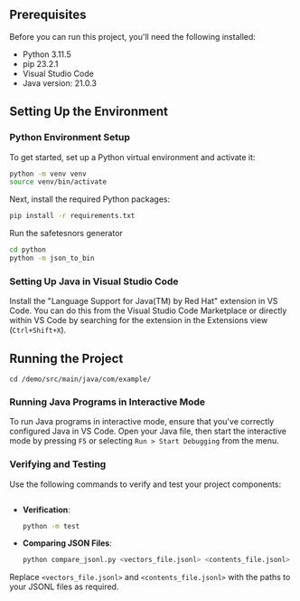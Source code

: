 
## Prerequisites
Before you can run this project, you'll need the following installed:
- Python 3.11.5
- pip 23.2.1
- Visual Studio Code
- Java version: 21.0.3

## Setting Up the Environment

### Python Environment Setup
To get started, set up a Python virtual environment and activate it:

```bash
python -m venv venv
source venv/bin/activate
```

Next, install the required Python packages:

```bash
pip install -r requirements.txt
```

Run the safetesnors generator 

```bash
cd python 
python -m json_to_bin

```

### Setting Up Java in Visual Studio Code
Install the "Language Support for Java(TM) by Red Hat" extension in VS Code. You can do this from the Visual Studio Code Marketplace or directly within VS Code by searching for the extension in the Extensions view (`Ctrl+Shift+X`).

## Running the Project
``` cd /demo/src/main/java/com/example/ ```

### Running Java Programs in Interactive Mode
To run Java programs in interactive mode, ensure that you've correctly configured Java in VS Code. Open your Java file, then start the interactive mode by pressing `F5` or selecting `Run > Start Debugging` from the menu.

### Verifying and Testing
Use the following commands to verify and test your project components:

``` cd python 
```

- **Verification**:
  ```bash
  python -m test
  ```

- **Comparing JSON Files**:
  ```bash
  python compare_jsonl.py <vectors_file.jsonl> <contents_file.jsonl>
  ```

Replace `<vectors_file.jsonl>` and `<contents_file.jsonl>` with the paths to your JSONL files as required.

